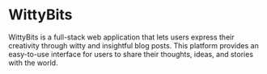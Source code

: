 # WittyBits
WittyBits is a full-stack web application that lets users express their creativity through witty and insightful blog posts. This platform provides an easy-to-use interface for users to share their thoughts, ideas, and stories with the world.
